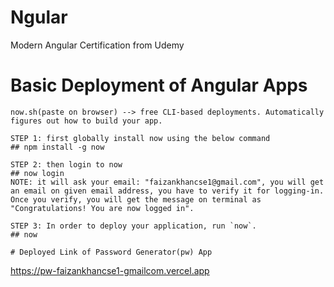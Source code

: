 # Ngular
Modern Angular Certification from Udemy

# Basic Deployment of Angular Apps
```
now.sh(paste on browser) --> free CLI-based deployments. Automatically figures out how to build your app.

STEP 1: first globally install now using the below command
## npm install -g now

STEP 2: then login to now
## now login
NOTE: it will ask your email: "faizankhancse1@gmail.com", you will get an email on given email address, you have to verify it for logging-in.
Once you verify, you will get the message on terminal as "Congratulations! You are now logged in".

STEP 3: In order to deploy your application, run `now`.
## now

# Deployed Link of Password Generator(pw) App
```
https://pw-faizankhancse1-gmailcom.vercel.app
